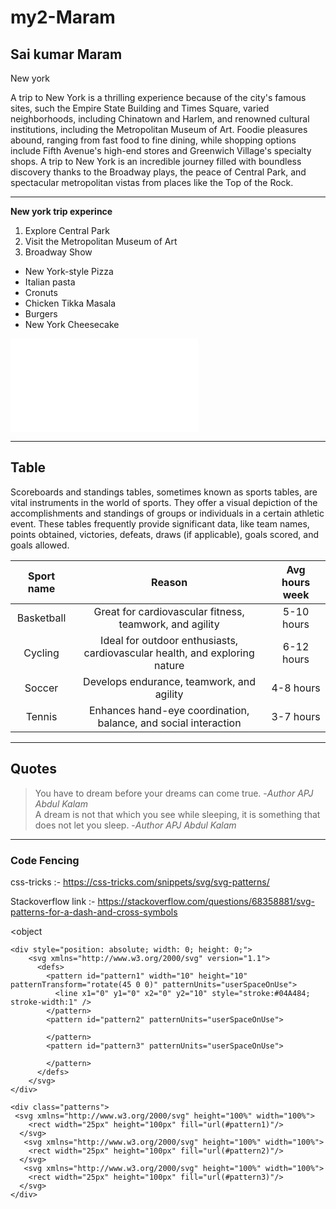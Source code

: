 # my2-Maram
## Sai kumar Maram

New york

A trip to New York is a thrilling experience because of the city's famous sites, such the Empire State Building and Times Square, varied neighborhoods, including Chinatown and Harlem, and renowned cultural institutions, including the Metropolitan Museum of Art. Foodie pleasures abound, ranging from fast food to fine dining, while shopping options include Fifth Avenue's high-end stores and Greenwich Village's specialty shops. A trip to New York is an incredible journey filled with boundless discovery thanks to the Broadway plays, the peace of Central Park, and spectacular metropolitan vistas from places like the Top of the Rock.

-----
**New york trip experince**

1. Explore Central Park
2. Visit the Metropolitan Museum of Art
3. Broadway Show


* New York-style Pizza <br>
* Italian pasta <br>
* Cronuts <br>
* Chicken Tikka Masala<br>
* Burgers <br>
* New York Cheesecake

![My intro](MyStats.md)

-----
## Table
Scoreboards and standings tables, sometimes known as sports tables, are vital instruments in the world of sports. They offer a visual depiction of the accomplishments and standings of groups or individuals in a certain athletic event. These tables frequently provide significant data, like team names, points obtained, victories, defeats, draws (if applicable), goals scored, and goals allowed.


|Sport name|Reason|Avg hours week|
|:---:|:---:|:---:|
|Basketball|Great for cardiovascular fitness, teamwork, and agility|5-10 hours|
|Cycling| Ideal for outdoor enthusiasts, cardiovascular health, and exploring nature|6-12 hours|
|Soccer|Develops endurance, teamwork, and agility|4-8 hours|
|Tennis|Enhances hand-eye coordination, balance, and social interaction|3-7 hours|
----
## Quotes
>You have to dream before your dreams can come true. -*Author APJ Abdul Kalam*<br>
>A dream is not that which you see while sleeping, it is something that does not let you sleep.
 -*Author APJ Abdul Kalam*<br>
----

### Code Fencing 
css-tricks :- https://css-tricks.com/snippets/svg/svg-patterns/

Stackoverflow link :- https://stackoverflow.com/questions/68358881/svg-patterns-for-a-dash-and-cross-symbols

<object
```
<div style="position: absolute; width: 0; height: 0;">
    <svg xmlns="http://www.w3.org/2000/svg" version="1.1">
      <defs>
        <pattern id="pattern1" width="10" height="10" patternTransform="rotate(45 0 0)" patternUnits="userSpaceOnUse">
          <line x1="0" y1="0" x2="0" y2="10" style="stroke:#04A484; stroke-width:1" />
        </pattern>
        <pattern id="pattern2" patternUnits="userSpaceOnUse">
          
        </pattern>
        <pattern id="pattern3" patternUnits="userSpaceOnUse">
          
        </pattern>
      </defs>
    </svg>
</div>

<div class="patterns">
 <svg xmlns="http://www.w3.org/2000/svg" height="100%" width="100%">
    <rect width="25px" height="100px" fill="url(#pattern1)"/>
  </svg>
   <svg xmlns="http://www.w3.org/2000/svg" height="100%" width="100%">
    <rect width="25px" height="100px" fill="url(#pattern2)"/>
  </svg>
   <svg xmlns="http://www.w3.org/2000/svg" height="100%" width="100%">
    <rect width="25px" height="100px" fill="url(#pattern3)"/>
  </svg>
</div>
```




